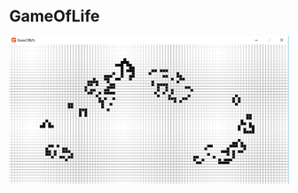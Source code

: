 # GameOfLife

![Game of Life screenshot](https://github.com/sdevRay/GameOfLife/blob/master/GameOfLife/Media/screenshot.png)
